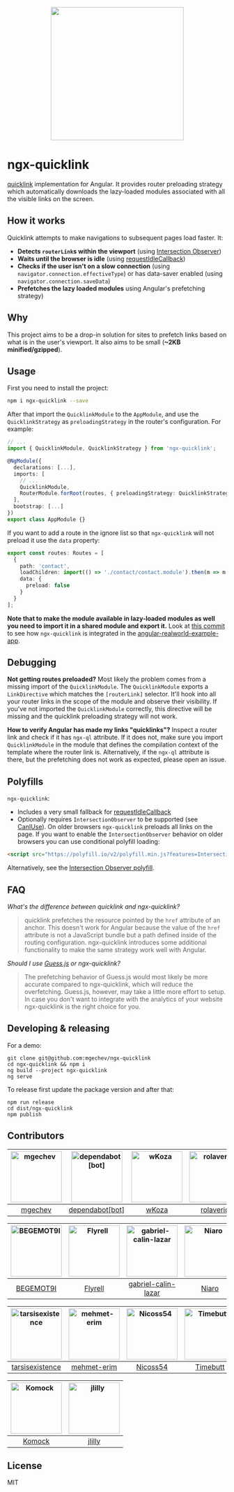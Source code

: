 <p align="center">
  <img src="https://github.com/mgechev/ngx-quicklink/blob/master/logos/logo.png?raw=true" width="305px">
</div>

# ngx-quicklink

[quicklink](https://github.com/GoogleChromeLabs/quicklink) implementation for Angular. It provides router preloading strategy which automatically downloads the lazy-loaded modules associated with all the visible links on the screen.

## How it works

Quicklink attempts to make navigations to subsequent pages load faster. It:

* **Detects `routerLink`s within the viewport** (using [Intersection Observer](https://developer.mozilla.org/en-US/docs/Web/API/Intersection_Observer_API))
* **Waits until the browser is idle** (using [requestIdleCallback](https://developer.mozilla.org/en-US/docs/Web/API/Window/requestIdleCallback))
* **Checks if the user isn't on a slow connection** (using `navigator.connection.effectiveType`) or has data-saver enabled (using `navigator.connection.saveData`)
* **Prefetches the lazy loaded modules** using Angular's prefetching strategy)

## Why

This project aims to be a drop-in solution for sites to prefetch links based on what is in the user's viewport. It also aims to be small (**~2KB minified/gzipped**).

## Usage

First you need to install the project:

```bash
npm i ngx-quicklink --save
```

After that import the `QuicklinkModule` to the `AppModule`, and use the `QuicklinkStrategy` as `preloadingStrategy` in the router's configuration. For example:

```ts
// ...
import { QuicklinkModule, QuicklinkStrategy } from 'ngx-quicklink';

@NgModule({
  declarations: [...],
  imports: [
    // ...
    QuicklinkModule,
    RouterModule.forRoot(routes, { preloadingStrategy: QuicklinkStrategy }),
  ],
  bootstrap: [...]
})
export class AppModule {}
```

If you want to add a route in the ignore list so that `ngx-quicklink` will not preload it use the `data` property:

```ts
export const routes: Routes = [
  {
    path: 'contact',
    loadChildren: import(() => './contact/contact.module').then(m => m.ContactModule),
    data: {
      preload: false
    }
  }
];

```

**Note that to make the module available in lazy-loaded modules as well you need to import it in a shared module and export it.** Look at [this commit](https://github.com/mgechev/angular-realworld-example-app-qucklink/commit/33ea101c7d84bb5ca086f107148bbc958659f83f) to see how `ngx-quicklink` is integrated in the [angular-realworld-example-app](https://github.com/gothinkster/angular-realworld-example-app).

## Debugging

**Not getting routes preloaded?** Most likely the problem comes from a missing import of the `QuicklinkModule`. The `QuicklinkModule` exports a `LinkDirective` which matches the `[routerLink]` selector. It'll hook into all your router links in the scope of the module and observe their visibility. If you've not imported the `QuicklinkModule` correctly, this directive will be missing and the quicklink preloading strategy will not work.

**How to verify Angular has made my links "quicklinks"?** Inspect a router link and check if it has `ngx-ql` attribute. If it does not, make sure you import `QuicklinkModule` in the module that defines the compilation context of the template where the router link is. Alternatively, if the `ngx-ql` attribute is there, but the prefetching does not work as expected, please open an issue.

## Polyfills

`ngx-quicklink`:

* Includes a very small fallback for [requestIdleCallback](https://developer.mozilla.org/en-US/docs/Web/API/Window/requestIdleCallback)
* Optionally requires `IntersectionObserver` to be supported (see [CanIUse](https://caniuse.com/#feat=intersectionobserver)). On older browsers `ngx-quicklink` preloads all links on the page. If you want to enable the `IntersectionObserver` behavior on older browsers you can use conditional polyfill loading:

```html
<script src="https://polyfill.io/v2/polyfill.min.js?features=IntersectionObserver"></script>
```

Alternatively, see the [Intersection Observer polyfill](https://github.com/w3c/IntersectionObserver/tree/master/polyfill).

## FAQ

*What's the difference between quicklink and ngx-quicklink?*

>quicklink prefetches the resource pointed by the `href` attribute of an anchor. This doesn't work for Angular because the value of the `href` attribute is not a JavaScript bundle but a path defined inside of the routing configuration. ngx-quicklink introduces some additional functionality to make the same strategy work well with Angular.

*Should I use [Guess.js](https://github.com/guess-js/guess) or ngx-quicklink?*

>The prefetching behavior of Guess.js would most likely be more accurate compared to ngx-quicklink, which will reduce the overfetching. Guess.js, however, may take a little more effort to setup. In case you don't want to integrate with the analytics of your website ngx-quicklink is the right choice for you.

## Developing & releasing

For a demo:

```shell
git clone git@github.com:mgechev/ngx-quicklink
cd ngx-quicklink && npm i
ng build --project ngx-quicklink
ng serve
```

To release first update the package version and after that:

```shell
npm run release
cd dist/ngx-quicklink
npm publish
```

## Contributors

[<img alt="mgechev" src="https://avatars.githubusercontent.com/u/455023?v=4&s=117" width="117">](https://github.com/mgechev) |[<img alt="dependabot[bot]" src="https://avatars.githubusercontent.com/in/29110?v=4&s=117" width="117">](https://github.com/apps/dependabot) |[<img alt="wKoza" src="https://avatars.githubusercontent.com/u/11403260?v=4&s=117" width="117">](https://github.com/wKoza) |[<img alt="rolaveric" src="https://avatars.githubusercontent.com/u/960670?v=4&s=117" width="117">](https://github.com/rolaveric) |[<img alt="thekiba" src="https://avatars.githubusercontent.com/u/1910515?v=4&s=117" width="117">](https://github.com/thekiba) |[<img alt="tutkli" src="https://avatars.githubusercontent.com/u/49206247?v=4&s=117" width="117">](https://github.com/tutkli) |
:---: |:---: |:---: |:---: |:---: |:---: |
[mgechev](https://github.com/mgechev) |[dependabot[bot]](https://github.com/apps/dependabot) |[wKoza](https://github.com/wKoza) |[rolaveric](https://github.com/rolaveric) |[thekiba](https://github.com/thekiba) |[tutkli](https://github.com/tutkli) |

[<img alt="BEGEMOT9I" src="https://avatars.githubusercontent.com/u/11138075?v=4&s=117" width="117">](https://github.com/BEGEMOT9I) |[<img alt="Flyrell" src="https://avatars.githubusercontent.com/u/19550608?v=4&s=117" width="117">](https://github.com/Flyrell) |[<img alt="gabriel-calin-lazar" src="https://avatars.githubusercontent.com/u/4823356?v=4&s=117" width="117">](https://github.com/gabriel-calin-lazar) |[<img alt="Niaro" src="https://avatars.githubusercontent.com/u/7147943?v=4&s=117" width="117">](https://github.com/Niaro) |[<img alt="L-X-T" src="https://avatars.githubusercontent.com/u/20319819?v=4&s=117" width="117">](https://github.com/L-X-T) |[<img alt="krzysztof-grzybek" src="https://avatars.githubusercontent.com/u/6236664?v=4&s=117" width="117">](https://github.com/krzysztof-grzybek) |
:---: |:---: |:---: |:---: |:---: |:---: |
[BEGEMOT9I](https://github.com/BEGEMOT9I) |[Flyrell](https://github.com/Flyrell) |[gabriel-calin-lazar](https://github.com/gabriel-calin-lazar) |[Niaro](https://github.com/Niaro) |[L-X-T](https://github.com/L-X-T) |[krzysztof-grzybek](https://github.com/krzysztof-grzybek) |

[<img alt="tarsisexistence" src="https://avatars.githubusercontent.com/u/21989873?v=4&s=117" width="117">](https://github.com/tarsisexistence) |[<img alt="mehmet-erim" src="https://avatars.githubusercontent.com/u/34455572?v=4&s=117" width="117">](https://github.com/mehmet-erim) |[<img alt="Nicoss54" src="https://avatars.githubusercontent.com/u/24563545?v=4&s=117" width="117">](https://github.com/Nicoss54) |[<img alt="Timebutt" src="https://avatars.githubusercontent.com/u/10674081?v=4&s=117" width="117">](https://github.com/Timebutt) |[<img alt="pshurygin" src="https://avatars.githubusercontent.com/u/25816676?v=4&s=117" width="117">](https://github.com/pshurygin) |[<img alt="thomashuston" src="https://avatars.githubusercontent.com/u/733696?v=4&s=117" width="117">](https://github.com/thomashuston) |
:---: |:---: |:---: |:---: |:---: |:---: |
[tarsisexistence](https://github.com/tarsisexistence) |[mehmet-erim](https://github.com/mehmet-erim) |[Nicoss54](https://github.com/Nicoss54) |[Timebutt](https://github.com/Timebutt) |[pshurygin](https://github.com/pshurygin) |[thomashuston](https://github.com/thomashuston) |

[<img alt="Komock" src="https://avatars.githubusercontent.com/u/7387686?v=4&s=117" width="117">](https://github.com/Komock) |[<img alt="jlilly" src="https://avatars.githubusercontent.com/u/2780209?v=4&s=117" width="117">](https://github.com/jlilly) |
:---: |:---: |
[Komock](https://github.com/Komock) |[jlilly](https://github.com/jlilly) |

## License

MIT

